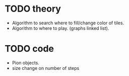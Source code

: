# TODO theory
- Algorithm to search where to fill/change color of tiles.
- Algorithm to where to play. (graphs linked list).

# TODO code
- Pion objects.
- size change on number of steps